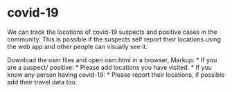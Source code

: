 # covid-19
We can track the locations of covid-19 suspects and positive cases in the community.
This is possible if the suspects self report their locations using the web app and other people can visually see it.

Download the osm files and open osm.html in a browser,
Markup: * If you are a suspect/ positive:
            * Please add locations you have visited.
        * If you know any person having covid-19:
            * Please report their locations, if possible add their travel data too.
